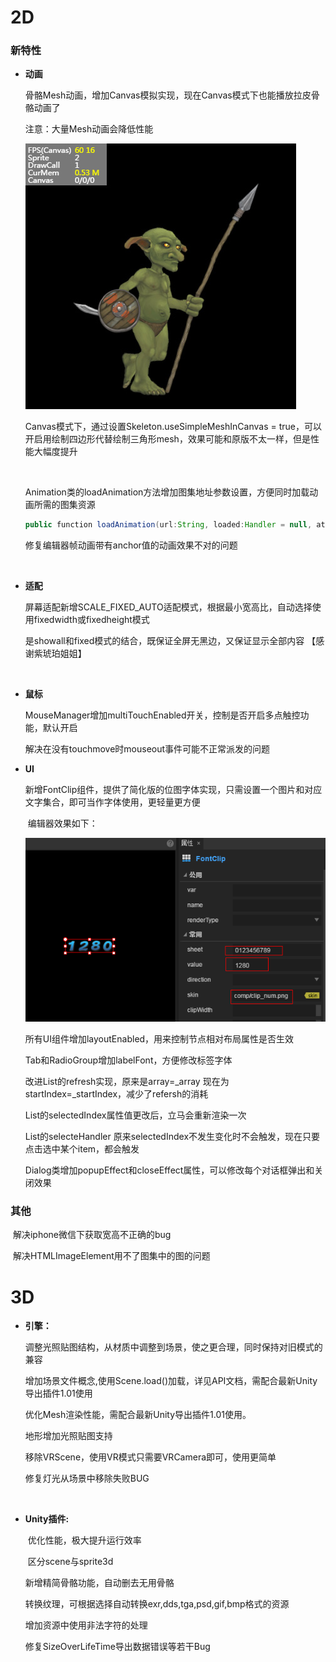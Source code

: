 # 2D

### 新特性

- **动画**

  骨骼Mesh动画，增加Canvas模拟实现，现在Canvas模式下也能播放拉皮骨骼动画了

  注意：大量Mesh动画会降低性能

  ![mesh](imgs/mesh.jpg)

  Canvas模式下，通过设置Skeleton.useSimpleMeshInCanvas = true，可以开启用绘制四边形代替绘制三角形mesh，效果可能和原版不太一样，但是性能大幅度提升

  ​

  Animation类的loadAnimation方法增加图集地址参数设置，方便同时加载动画所需的图集资源

  ```java
  public function loadAnimation(url:String, loaded:Handler = null, atlas:String = null):Animation
  ```

  修复编辑器帧动画带有anchor值的动画效果不对的问题

  ​

- **适配**

  屏幕适配新增SCALE_FIXED_AUTO适配模式，根据最小宽高比，自动选择使用fixedwidth或fixedheight模式

  是showall和fixed模式的结合，既保证全屏无黑边，又保证显示全部内容 【感谢紫琥珀姐姐】

  ​

- **鼠标**

  MouseManager增加multiTouchEnabled开关，控制是否开启多点触控功能，默认开启

  解决在没有touchmove时mouseout事件可能不正常派发的问题




- **UI**

  新增FontClip组件，提供了简化版的位图字体实现，只需设置一个图片和对应文字集合，即可当作字体使用，更轻量更方便

  ​	编辑器效果如下：

  ![fontclip](imgs/fontclip.png)

  所有UI组件增加layoutEnabled，用来控制节点相对布局属性是否生效

  Tab和RadioGroup增加labelFont，方便修改标签字体

  改进List的refresh实现，原来是array=_array 现在为startIndex=_startIndex，减少了refersh的消耗

  List的selectedIndex属性值更改后，立马会重新渲染一次

  List的selecteHandler 原来selectedIndex不发生变化时不会触发，现在只要点击选中某个item，都会触发

  Dialog类增加popupEffect和closeEffect属性，可以修改每个对话框弹出和关闭效果

### 其他

​	解决iphone微信下获取宽高不正确的bug

​	解决HTMLImageElement用不了图集中的图的问题



# 3D

- **引擎：**

  调整光照贴图结构，从材质中调整到场景，使之更合理，同时保持对旧模式的兼容

  增加场景文件概念,使用Scene.load()加载，详见API文档，需配合最新Unity导出插件1.01使用

  优化Mesh渲染性能，需配合最新Unity导出插件1.01使用。

  地形增加光照贴图支持

  移除VRScene，使用VR模式只需要VRCamera即可，使用更简单

  修复灯光从场景中移除失败BUG

  ​

- **Unity插件:**

  ​	优化性能，极大提升运行效率

  ​	区分scene与sprite3d

  新增精简骨骼功能，自动删去无用骨骼

  转换纹理，可根据选择自动转换exr,dds,tga,psd,gif,bmp格式的资源

  增加资源中使用非法字符的处理

  修复SizeOverLifeTime导出数据错误等若干Bug